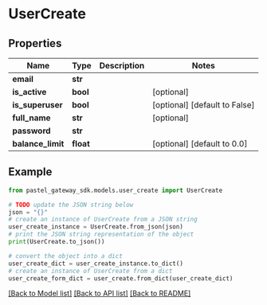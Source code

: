 # UserCreate


## Properties

Name | Type | Description | Notes
------------ | ------------- | ------------- | -------------
**email** | **str** |  | 
**is_active** | **bool** |  | [optional] 
**is_superuser** | **bool** |  | [optional] [default to False]
**full_name** | **str** |  | [optional] 
**password** | **str** |  | 
**balance_limit** | **float** |  | [optional] [default to 0.0]

## Example

```python
from pastel_gateway_sdk.models.user_create import UserCreate

# TODO update the JSON string below
json = "{}"
# create an instance of UserCreate from a JSON string
user_create_instance = UserCreate.from_json(json)
# print the JSON string representation of the object
print(UserCreate.to_json())

# convert the object into a dict
user_create_dict = user_create_instance.to_dict()
# create an instance of UserCreate from a dict
user_create_form_dict = user_create.from_dict(user_create_dict)
```
[[Back to Model list]](../README.md#documentation-for-models) [[Back to API list]](../README.md#documentation-for-api-endpoints) [[Back to README]](../README.md)


